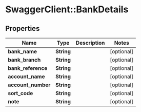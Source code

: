 # SwaggerClient::BankDetails

## Properties
Name | Type | Description | Notes
------------ | ------------- | ------------- | -------------
**bank_name** | **String** |  | [optional] 
**bank_branch** | **String** |  | [optional] 
**bank_reference** | **String** |  | [optional] 
**account_name** | **String** |  | [optional] 
**account_number** | **String** |  | [optional] 
**sort_code** | **String** |  | [optional] 
**note** | **String** |  | [optional] 

